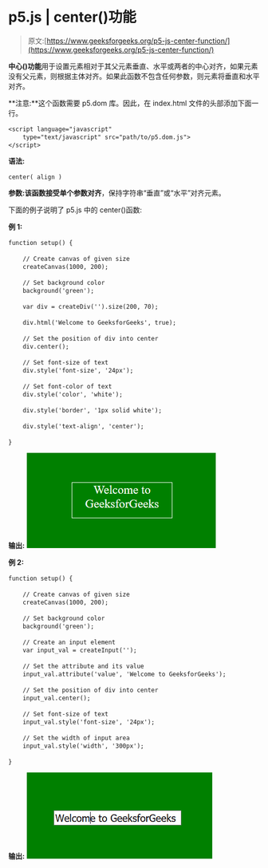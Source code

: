 # p5.js | center()功能

> 原文:[https://www.geeksforgeeks.org/p5-js-center-function/](https://www.geeksforgeeks.org/p5-js-center-function/)

**中心()功能**用于设置元素相对于其父元素垂直、水平或两者的中心对齐，如果元素没有父元素，则根据主体对齐。如果此函数不包含任何参数，则元素将垂直和水平对齐。

**注意:**这个函数需要 p5.dom 库。因此，在 index.html 文件的头部添加下面一行。

```
<script language="javascript"
    type="text/javascript" src="path/to/p5.dom.js">
</script>
```

**语法:**

```
center( align )
```

**参数:**该函数接受单个参数**对齐**，保持字符串“垂直”或“水平”对齐元素。

下面的例子说明了 p5.js 中的 center()函数:

**例 1:**

```
function setup() {

    // Create canvas of given size
    createCanvas(1000, 200);

    // Set background color
    background('green');

    var div = createDiv('').size(200, 70);

    div.html('Welcome to GeeksforGeeks', true);   

    // Set the position of div into center
    div.center();

    // Set font-size of text
    div.style('font-size', '24px');

    // Set font-color of text
    div.style('color', 'white');

    div.style('border', '1px solid white');

    div.style('text-align', 'center');

} 
```

**输出:**
![](img/53d672605fefde941f28761d40ece448.png)

**例 2:**

```
function setup() {

    // Create canvas of given size
    createCanvas(1000, 200);

    // Set background color
    background('green');

    // Create an input element
    var input_val = createInput('');    

    // Set the attribute and its value    
    input_val.attribute('value', 'Welcome to GeeksforGeeks');     

    // Set the position of div into center
    input_val.center();

    // Set font-size of text
    input_val.style('font-size', '24px');

    // Set the width of input area
    input_val.style('width', '300px');

} 
```

**输出:**
![](img/9d03b234f2a94c37a4b21fba032e5fff.png)